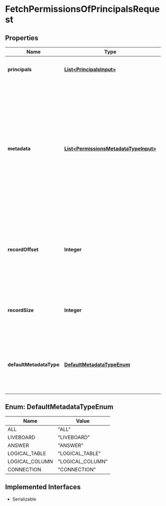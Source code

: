 

# FetchPermissionsOfPrincipalsRequest


## Properties

| Name | Type | Description | Notes |
|------------ | ------------- | ------------- | -------------|
|**principals** | [**List&lt;PrincipalsInput&gt;**](PrincipalsInput.md) | GUID or name of the user or group. |  |
|**metadata** | [**List&lt;PermissionsMetadataTypeInput&gt;**](PermissionsMetadataTypeInput.md) | Metadata objects for which you want to fetch permission details. If not specified, the API returns permission details for all metadata objects that the specified users and groups can access. |  [optional] |
|**recordOffset** | **Integer** | The starting record number from where the records should be included for each metadata type. |  [optional] |
|**recordSize** | **Integer** | The number of records that should be included for each metadata type. |  [optional] |
|**defaultMetadataType** | [**DefaultMetadataTypeEnum**](#DefaultMetadataTypeEnum) | When no metadata objects input is passed, metadata objects of this type are fetched. |  [optional] |



## Enum: DefaultMetadataTypeEnum

| Name | Value |
|---- | -----|
| ALL | &quot;ALL&quot; |
| LIVEBOARD | &quot;LIVEBOARD&quot; |
| ANSWER | &quot;ANSWER&quot; |
| LOGICAL_TABLE | &quot;LOGICAL_TABLE&quot; |
| LOGICAL_COLUMN | &quot;LOGICAL_COLUMN&quot; |
| CONNECTION | &quot;CONNECTION&quot; |


## Implemented Interfaces

* Serializable



